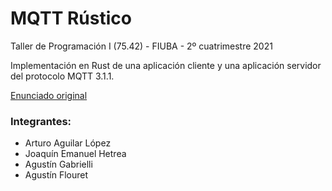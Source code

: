 # MQTT Rústico
Taller de Programación I (75.42) - FIUBA - 2º cuatrimestre 2021

Implementación en Rust de una aplicación cliente y una aplicación servidor del protocolo MQTT 3.1.1.

[Enunciado original](https://taller-1-fiuba-rust.github.io/proyecto_2C2021.html)

### Integrantes:
- Arturo Aguilar López
- Joaquín Emanuel Hetrea
- Agustín Gabrielli
- Agustín Flouret
